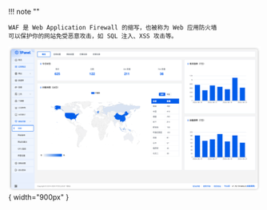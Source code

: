 
!!! note ""

    WAF 是 Web Application Firewall 的缩写，也被称为 Web 应用防火墙
    可以保护你的网站免受恶意攻击，如 SQL 注入、XSS 攻击等。

![img.png](../../../img/waf/dashboard.png){ width="900px" }
